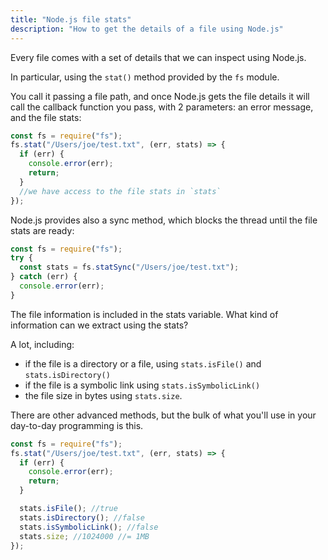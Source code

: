 ```yaml
---
title: "Node.js file stats"
description: "How to get the details of a file using Node.js"
---
```


Every file comes with a set of details that we can inspect using Node.js.

In particular, using the `stat()` method provided by the `fs` module.

You call it passing a file path, and once Node.js gets the file details it will call the callback function you pass, with 2 parameters: an error message, and the file stats:

```js
const fs = require("fs");
fs.stat("/Users/joe/test.txt", (err, stats) => {
  if (err) {
    console.error(err);
    return;
  }
  //we have access to the file stats in `stats`
});
```

Node.js provides also a sync method, which blocks the thread until the file stats are ready:

```js
const fs = require("fs");
try {
  const stats = fs.statSync("/Users/joe/test.txt");
} catch (err) {
  console.error(err);
}
```

The file information is included in the stats variable. What kind of information can we extract using the stats?

A lot, including:

- if the file is a directory or a file, using `stats.isFile()` and `stats.isDirectory()`
- if the file is a symbolic link using `stats.isSymbolicLink()`
- the file size in bytes using `stats.size`.

There are other advanced methods, but the bulk of what you'll use in your day-to-day programming is this.

```js
const fs = require("fs");
fs.stat("/Users/joe/test.txt", (err, stats) => {
  if (err) {
    console.error(err);
    return;
  }

  stats.isFile(); //true
  stats.isDirectory(); //false
  stats.isSymbolicLink(); //false
  stats.size; //1024000 //= 1MB
});
```
